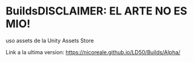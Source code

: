 # BuildsDISCLAIMER: EL ARTE NO ES MIO!

 uso assets de la Unity Assets Store
 
Link a la ultima version: https://nicoreale.github.io/LD50/Builds/Alpha/
